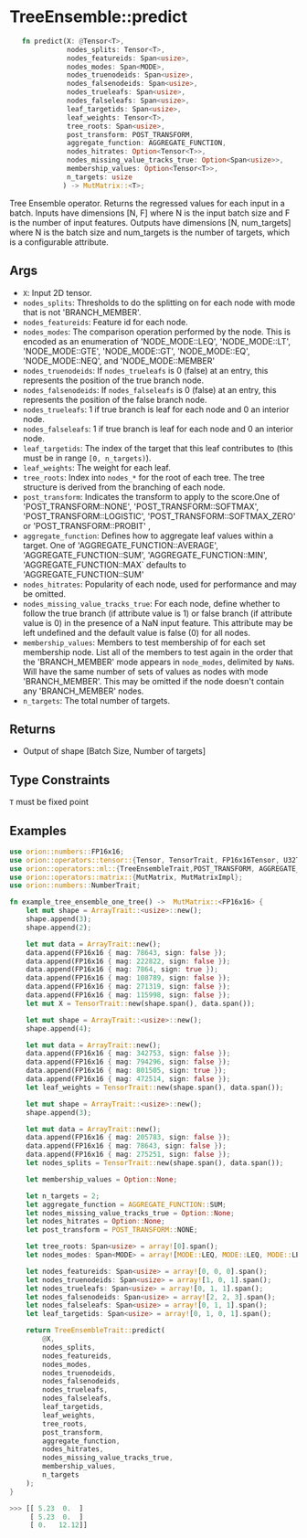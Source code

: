 # TreeEnsemble::predict

```rust 
   fn predict(X: @Tensor<T>,
              nodes_splits: Tensor<T>,
              nodes_featureids: Span<usize>,
              nodes_modes: Span<MODE>,
              nodes_truenodeids: Span<usize>,
              nodes_falsenodeids: Span<usize>,
              nodes_trueleafs: Span<usize>,
              nodes_falseleafs: Span<usize>,
              leaf_targetids: Span<usize>,
              leaf_weights: Tensor<T>,
              tree_roots: Span<usize>,
              post_transform: POST_TRANSFORM,
              aggregate_function: AGGREGATE_FUNCTION,
              nodes_hitrates: Option<Tensor<T>>,
              nodes_missing_value_tracks_true: Option<Span<usize>>,
              membership_values: Option<Tensor<T>>,
              n_targets: usize
             ) -> MutMatrix::<T>;
```

Tree Ensemble operator. Returns the regressed values for each input in a batch. Inputs have dimensions [N, F] where N is the input batch size and F is the number of input features. Outputs have dimensions [N, num_targets] where N is the batch size and num_targets is the number of targets, which is a configurable attribute.

## Args

* `X`:  Input 2D tensor.
* `nodes_splits`: Thresholds to do the splitting on for each node with mode that is not 'BRANCH_MEMBER'.
* `nodes_featureids`: Feature id for each node.
* `nodes_modes`: The comparison operation performed by the node. This is encoded as an enumeration of 'NODE_MODE::LEQ', 'NODE_MODE::LT', 'NODE_MODE::GTE', 'NODE_MODE::GT', 'NODE_MODE::EQ', 'NODE_MODE::NEQ', and 'NODE_MODE::MEMBER'
* `nodes_truenodeids`: If `nodes_trueleafs` is 0 (false) at an entry, this represents the position of the true branch node. 
* `nodes_falsenodeids`: If `nodes_falseleafs` is 0 (false) at an entry, this represents the position of the false branch node.
* `nodes_trueleafs`: 1 if true branch is leaf for each node and 0 an interior node.
* `nodes_falseleafs`: 1 if true branch is leaf for each node and 0 an interior node.
* `leaf_targetids`: The index of the target that this leaf contributes to (this must be in range `[0, n_targets)`).
* `leaf_weights`: The weight for each leaf.
* `tree_roots`: Index into `nodes_*` for the root of each tree. The tree structure is derived from the branching of each node.
* `post_transform`: Indicates the transform to apply to the score.One of 'POST_TRANSFORM::NONE', 'POST_TRANSFORM::SOFTMAX', 'POST_TRANSFORM::LOGISTIC', 'POST_TRANSFORM::SOFTMAX_ZERO'  or 'POST_TRANSFORM::PROBIT' ,
* `aggregate_function`: Defines how to aggregate leaf values within a target. One of 'AGGREGATE_FUNCTION::AVERAGE', 'AGGREGATE_FUNCTION::SUM', 'AGGREGATE_FUNCTION::MIN', 'AGGREGATE_FUNCTION::MAX` defaults to 'AGGREGATE_FUNCTION::SUM' 
* `nodes_hitrates`: Popularity of each node, used for performance and may be omitted.
* `nodes_missing_value_tracks_true`: For each node, define whether to follow the true branch (if attribute value is 1) or false branch (if attribute value is 0) in the presence of a NaN input feature. This attribute may be left undefined and the default value is false (0) for all nodes.
* `membership_values`: Members to test membership of for each set membership node. List all of the members to test again in the order that the 'BRANCH_MEMBER' mode appears in `node_modes`, delimited by `NaN`s. Will have the same number of sets of values as nodes with mode 'BRANCH_MEMBER'. This may be omitted if the node doesn't contain any 'BRANCH_MEMBER' nodes.
* `n_targets`: The total number of targets.


## Returns

* Output of shape [Batch Size, Number of targets]

## Type Constraints

`T` must be fixed point

## Examples

```rust
use orion::numbers::FP16x16;
use orion::operators::tensor::{Tensor, TensorTrait, FP16x16Tensor, U32Tensor};
use orion::operators::ml::{TreeEnsembleTrait,POST_TRANSFORM, AGGREGATE_FUNCTION, NODE_MODE};
use orion::operators::matrix::{MutMatrix, MutMatrixImpl};
use orion::numbers::NumberTrait;

fn example_tree_ensemble_one_tree() ->  MutMatrix::<FP16x16> {
    let mut shape = ArrayTrait::<usize>::new();
    shape.append(3);
    shape.append(2);

    let mut data = ArrayTrait::new();
    data.append(FP16x16 { mag: 78643, sign: false });
    data.append(FP16x16 { mag: 222822, sign: false });
    data.append(FP16x16 { mag: 7864, sign: true });
    data.append(FP16x16 { mag: 108789, sign: false });
    data.append(FP16x16 { mag: 271319, sign: false });
    data.append(FP16x16 { mag: 115998, sign: false });
    let mut X = TensorTrait::new(shape.span(), data.span());

    let mut shape = ArrayTrait::<usize>::new();
    shape.append(4);

    let mut data = ArrayTrait::new();
    data.append(FP16x16 { mag: 342753, sign: false });
    data.append(FP16x16 { mag: 794296, sign: false });
    data.append(FP16x16 { mag: 801505, sign: true });
    data.append(FP16x16 { mag: 472514, sign: false });
    let leaf_weights = TensorTrait::new(shape.span(), data.span());

    let mut shape = ArrayTrait::<usize>::new();
    shape.append(3);

    let mut data = ArrayTrait::new();
    data.append(FP16x16 { mag: 205783, sign: false });
    data.append(FP16x16 { mag: 78643, sign: false });
    data.append(FP16x16 { mag: 275251, sign: false });
    let nodes_splits = TensorTrait::new(shape.span(), data.span());

    let membership_values = Option::None;

    let n_targets = 2;
    let aggregate_function = AGGREGATE_FUNCTION::SUM;
    let nodes_missing_value_tracks_true = Option::None;
    let nodes_hitrates = Option::None;
    let post_transform = POST_TRANSFORM::NONE;

    let tree_roots: Span<usize> = array![0].span();
    let nodes_modes: Span<MODE> = array![MODE::LEQ, MODE::LEQ, MODE::LEQ].span();

    let nodes_featureids: Span<usize> = array![0, 0, 0].span();
    let nodes_truenodeids: Span<usize> = array![1, 0, 1].span();
    let nodes_trueleafs: Span<usize> = array![0, 1, 1].span();
    let nodes_falsenodeids: Span<usize> = array![2, 2, 3].span();
    let nodes_falseleafs: Span<usize> = array![0, 1, 1].span();
    let leaf_targetids: Span<usize> = array![0, 1, 0, 1].span();

    return TreeEnsembleTrait::predict(
        @X,
        nodes_splits,
        nodes_featureids,
        nodes_modes,
        nodes_truenodeids,
        nodes_falsenodeids,
        nodes_trueleafs,
        nodes_falseleafs,
        leaf_targetids,
        leaf_weights,
        tree_roots,
        post_transform,
        aggregate_function,
        nodes_hitrates,
        nodes_missing_value_tracks_true,
        membership_values,
        n_targets
    );
}

>>> [[ 5.23  0.  ]
     [ 5.23  0.  ]
     [ 0.   12.12]]    
```
